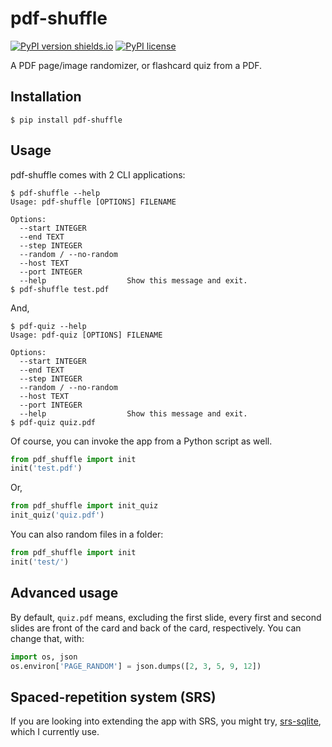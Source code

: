 # pdf-shuffle

[![PyPI version shields.io](https://img.shields.io/pypi/v/pdf_shuffle.svg)](https://pypi.python.org/pypi/pdf_shuffle/)
[![PyPI license](https://img.shields.io/pypi/l/pdf_shuffle.svg)](https://pypi.python.org/pypi/pdf_shuffle/)

A PDF page/image randomizer, or flashcard quiz from a PDF.

## Installation

```
$ pip install pdf-shuffle
```

## Usage

pdf-shuffle comes with 2 CLI applications:

```
$ pdf-shuffle --help
Usage: pdf-shuffle [OPTIONS] FILENAME

Options:
  --start INTEGER
  --end TEXT
  --step INTEGER
  --random / --no-random
  --host TEXT
  --port INTEGER
  --help                  Show this message and exit.
$ pdf-shuffle test.pdf
```

And,

```
$ pdf-quiz --help
Usage: pdf-quiz [OPTIONS] FILENAME

Options:
  --start INTEGER
  --end TEXT
  --step INTEGER
  --random / --no-random
  --host TEXT
  --port INTEGER
  --help                  Show this message and exit.
$ pdf-quiz quiz.pdf
```

Of course, you can invoke the app from a Python script as well.

```python
from pdf_shuffle import init
init('test.pdf')
```

Or,

```python
from pdf_shuffle import init_quiz
init_quiz('quiz.pdf')
```

You can also random files in a folder:

```python
from pdf_shuffle import init
init('test/')
```

## Advanced usage

By default, `quiz.pdf` means, excluding the first slide, every first and second slides are front of the card and back of the card, respectively. You can change that, with:

```python
import os, json
os.environ['PAGE_RANDOM'] = json.dumps([2, 3, 5, 9, 12])
```

## Spaced-repetition system (SRS)

If you are looking into extending the app with SRS, you might try, [srs-sqlite](https://github.com/patarapolw/srs-sqlite), which I currently use.
